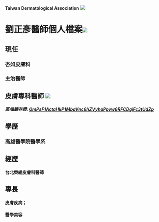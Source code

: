 **Taiwan Dermatological Association**
![](https://i.imgur.com/c4PrZud.png)
# 劉正彥醫師個人檔案![](https://i.imgur.com/LwxVHcd.png)


## 現任

### 杏如皮膚科 

### 主治醫師 



## 皮膚專科醫師 ![](https://i.imgur.com/JP4b3IN.png)

##### 區塊錬存證: [QmPsF1ActaHkP1MbaVnc6hZVyhaPpyw8RFCDgiFc3tUdZp](https://explore.ipld.io/#/explore/QmPsF1ActaHkP1MbaVnc6hZVyhaPpyw8RFCDgiFc3tUdZp)


## 學歷

### 高雄醫學院醫學系



## 經歷

#### 台北榮總皮膚科醫師



## 專長

#### 皮膚疾病；

#### 醫學美容




